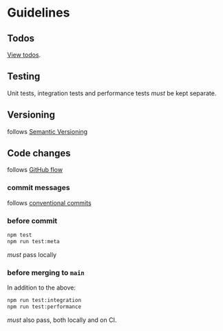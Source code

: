 # Guidelines

## Todos

[View todos][todos].

## Testing

Unit tests, integration tests and performance tests *must* be kept separate.  

## Versioning

follows [Semantic Versioning][semver]

## Code changes

follows [GitHub flow][github-flow]

### commit messages

follows [conventional commits][conv-comm]

### before commit

```bash
npm test
npm run test:meta
```

*must* pass locally

### before merging to `main`

In addition to the above:

```bash
npm run test:integration
npm run test:performance
```

*must* also pass, both locally and on CI.

[todos]: ./TODO.md
[semver]: https://semver.org/
[conv-comm]: https://www.conventionalcommits.org/en/v1.0.0/#summary
[github-flow]: https://docs.github.com/en/get-started/using-github/github-flow
[non-func-req]: https://en.wikipedia.org/wiki/Non-functional_requirement
